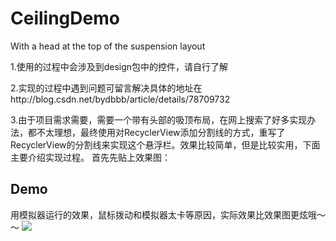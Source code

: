 # CeilingDemo
With a head at the top of the suspension layout

1.使用的过程中会涉及到design包中的控件，请自行了解

2.实现的过程中遇到问题可留言解决具体的地址在http://blog.csdn.net/bydbbb/article/details/78709732

3.由于项目需求需要，需要一个带有头部的吸顶布局，在网上搜索了好多实现办法，都不太理想，最终使用对RecyclerView添加分割线的方式，重写了RecyclerView的分割线来实现这个悬浮栏。效果比较简单，但是比较实用，下面主要介绍实现过程。
首先先贴上效果图：

## Demo
用模拟器运行的效果，鼠标拨动和模拟器太卡等原因，实际效果比效果图更炫哦～～
![](https://img-blog.csdn.net/20171204133548754?watermark/2/text/aHR0cDovL2Jsb2cuY3Nkbi5uZXQvYnlkYmJi/font/5a6L5L2T/fontsize/400/fill/I0JBQkFCMA==/dissolve/70/gravity/SouthEast)
